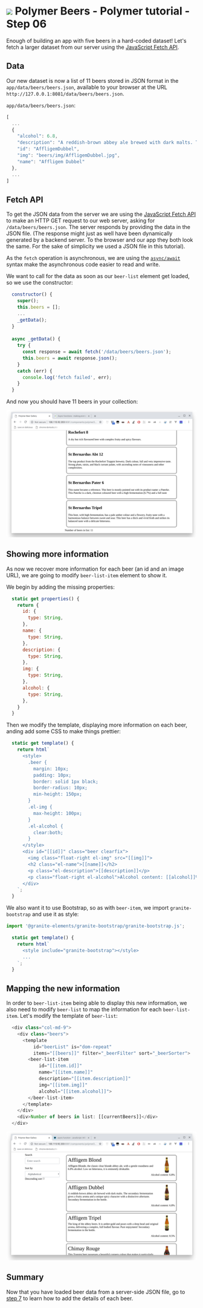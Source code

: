 # ![](/img/logo-25px.png) Polymer Beers - Polymer tutorial - Step 06

Enough of building an app with five beers in a hard-coded dataset! Let's fetch a larger dataset from our server using the [JavaScript Fetch API](https://developer.mozilla.org/en-US/docs/Web/API/Fetch_API).

## Data 

Our new dataset is now a list of 11 beers stored in JSON format in the `app/data/beers/beers.json`, available to your browser at the URL `http://127.0.0.1:8081/data/beers/beers.json`.


`app/data/beers/beers.json`:

```js
[
  ...
  {
    "alcohol": 6.8,
    "description": "A reddish-brown abbey ale brewed with dark malts. The secondary fermentation gives a fruity aroma and a unique spicy character with a distinctive aftertaste. Secondary fermentation in the bottle.",
    "id": "AffligemDubbel",
    "img": "beers/img/AffligemDubbel.jpg",
    "name": "Affligem Dubbel"
  },
  ...
]
```

## Fetch API

To get the JSON data from the server we are using the [JavaScript Fetch API](https://developer.mozilla.org/en-US/docs/Web/API/Fetch_API) to make an HTTP GET request to our web server, asking for `/data/beers/beers.json`. The server responds by providing the data in the JSON file. (The response might just as well have been dynamically generated by a backend server. To the browser and our app they both look the same. For the sake of simplicity we used a JSON file in this tutorial).

As the `fetch` operation is asynchronous, we are using the [`async/await`](https://developer.mozilla.org/en-US/docs/Web/JavaScript/Reference/Statements/async_function) syntax make the asynchronous code easier to read and write.

We want to call for the data as soon as our `beer-list` element get loaded, so we use the constructor:

```js
  constructor() {
    super();
    this.beers = [];
    ...
    _getData();
  }

  async _getData() {
    try {
      const response = await fetch('/data/beers/beers.json');
      this.beers = await response.json();
    }
    catch (err) {
      console.log('fetch failed', err);
    }
  }
```

And now you should have 11 beers in your collection:

![Screenshot](../img/step-06-01.jpg)


## Showing more information

As now we recover more information for each beer (an id and an image URL), we are going to modify `beer-list-item` element to show it.

We begin by adding the missing properties:

```js
  static get properties() {
    return {
      id: {
        type: String,
      },
      name: {
        type: String,
      },
      description: {
        type: String,
      },
      img: {
        type: String,
      },
      alcohol: {
        type: String,
      },
    }
  }
```

Then we modify the template, displaying more information on each beer, anding add some CSS to make things prettier:

```js
  static get template() {
    return html`
      <style>
        .beer {
          margin: 10px;
          padding: 10px;
          border: solid 1px black;
          border-radius: 10px;
          min-height: 150px;
        }
        .el-img {
          max-height: 100px;
        }
        .el-alcohol {
          clear:both;
        }
      </style>
      <div id="[[id]]" class="beer clearfix">
        <img class="float-right el-img" src="[[img]]">
        <h2 class="el-name">[[name]]</h2>
        <p class="el-description">[[description]]</p>
        <p class="float-right el-alcohol">Alcohol content: [[alcohol]]%</p>
      </div>
    `;
  }
```

We also want it to use Bootstrap, so as with `beer-item`, we import `granite-bootstrap` and use it as style:


```js
import '@granite-elements/granite-bootstrap/granite-bootstrap.js';
```


```js
  static get template() {
    return html`
      <style include="granite-bootstrap"></style>
      ...
    `;
  }
```

## Mapping the new information

In order to `beer-list-item` being able to display this new information, we also need to modify `beer-list` to map the information for each `beer-list-item`. Let's modify the template of `beer-list`:

```js
  <div class="col-md-9">
    <div class="beers">
      <template 
          id="beerList" is="dom-repeat" 
          items="[[beers]]" filter="_beerFilter" sort="_beerSorter">
        <beer-list-item 
            id="[[item.id]]"
            name="[[item.name]]" 
            description="[[item.description]]"
            img="[[item.img]]"
            alcohol="[[item.alcohol]]">
        </beer-list-item>
      </template>
    </div>
    <div>Number of beers in list: [[currentBeers]]</div>
  </div>    
```

![Screenshot](../img/step-06-02.jpg)

## Summary ##

Now that you have loaded beer data from a server-side JSON file, go to [step 7](../step-07) to learn how to add the details of each beer.
